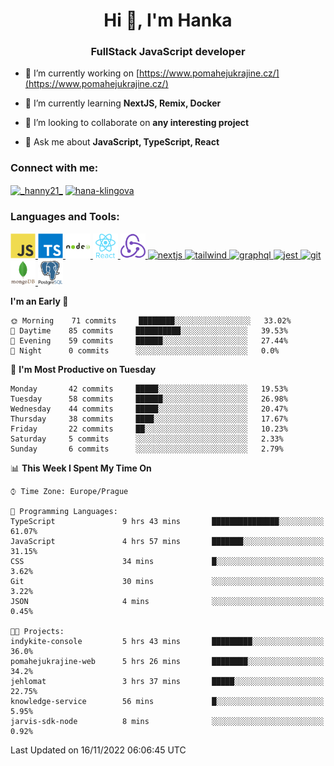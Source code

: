 <h1 align="center">Hi 👋, I'm Hanka</h1>
<h3 align="center">FullStack JavaScript developer</h3>

- 🔭 I’m currently working on [https://www.pomahejukrajine.cz/](https://www.pomahejukrajine.cz/)

- 🌱 I’m currently learning **NextJS, Remix, Docker**

- 👯 I’m looking to collaborate on **any interesting project**

- 💬 Ask me about **JavaScript, TypeScript, React**

<h3 align="left">Connect with me:</h3>
<p align="left">
<a href="https://twitter.com/_hanny21_" target="blank"><img align="center" src="https://raw.githubusercontent.com/rahuldkjain/github-profile-readme-generator/master/src/images/icons/Social/twitter.svg" alt="_hanny21_" height="30" width="40" /></a>
<a href="https://linkedin.com/in/hana-klingova" target="blank"><img align="center" src="https://raw.githubusercontent.com/rahuldkjain/github-profile-readme-generator/master/src/images/icons/Social/linked-in-alt.svg" alt="hana-klingova" height="30" width="40" /></a>
</p>

<h3 align="left">Languages and Tools:</h3>
<p align="left"> 
<a href="https://developer.mozilla.org/en-US/docs/Web/JavaScript" target="_blank" rel="noreferrer"> <img src="https://raw.githubusercontent.com/devicons/devicon/master/icons/javascript/javascript-original.svg" alt="javascript" width="40" height="40"/> </a> 
<a href="https://www.typescriptlang.org/" target="_blank" rel="noreferrer"> <img src="https://raw.githubusercontent.com/devicons/devicon/master/icons/typescript/typescript-original.svg" alt="typescript" width="40" height="40"/> </a> 
<a href="https://nodejsorg" target="_blank" rel="noreferrer"> <img src="https://raw.githubusercontent.com/devicons/devicon/master/icons/nodejs/nodejs-original-wordmark.svg" alt="nodejs" width="40" height="40"/> </a> 
<a href="https://reactjs.org/" target="_blank" rel="noreferrer"> <img src="https://raw.githubusercontent.com/devicons/devicon/master/icons/react/react-original-wordmark.svg" alt="react" width="40" height="40"/> </a> 
<a href="https://redux.js.org" target="_blank" rel="noreferrer"> <img src="https://raw.githubusercontent.com/devicons/devicon/master/icons/redux/redux-original.svg" alt="redux" width="40" height="40"/> </a> 
<a href="https://nextjs.org/" target="_blank" rel="noreferrer"> <img src="https://cdn.worldvectorlogo.com/logos/nextjs-2.svg" alt="nextjs" width="40" height="40"/> </a> 
<a href="https://tailwindcss.com/" target="_blank" rel="noreferrer"> <img src="https://www.vectorlogo.zone/logos/tailwindcss/tailwindcss-icon.svg" alt="tailwind" width="40" height="40"/> </a> 
<a href="https://graphql.org" target="_blank" rel="noreferrer"> <img src="https://www.vectorlogo.zone/logos/graphql/graphql-icon.svg" alt="graphql" width="40" height="40"/> </a> 
<a href="https://jestjs.io" target="_blank" rel="noreferrer"> <img src="https://www.vectorlogo.zone/logos/jestjsio/jestjsio-icon.svg" alt="jest" width="40" height="40"/> </a> 
<a href="https://git-scm.com/" target="_blank" rel="noreferrer"> <img src="https://www.vectorlogo.zone/logos/git-scm/git-scm-icon.svg" alt="git" width="40" height="40"/> </a> 
<a href="https://www.mongodb.com/" target="_blank" rel="noreferrer"> <img src="https://raw.githubusercontent.com/devicons/devicon/master/icons/mongodb/mongodb-original-wordmark.svg" alt="mongodb" width="40" height="40"/> </a>  
<a href="https://www.postgresql.org" target="_blank" rel="noreferrer"> <img src="https://raw.githubusercontent.com/devicons/devicon/master/icons/postgresql/postgresql-original-wordmark.svg" alt="postgresql" width="40" height="40"/> </a> 
</p>

<!--START_SECTION:waka-->
**I'm an Early 🐤** 

```text
🌞 Morning    71 commits     ████████░░░░░░░░░░░░░░░░░   33.02% 
🌆 Daytime    85 commits     ██████████░░░░░░░░░░░░░░░   39.53% 
🌃 Evening    59 commits     ██████░░░░░░░░░░░░░░░░░░░   27.44% 
🌙 Night      0 commits      ░░░░░░░░░░░░░░░░░░░░░░░░░   0.0%

```
📅 **I'm Most Productive on Tuesday** 

```text
Monday       42 commits     █████░░░░░░░░░░░░░░░░░░░░   19.53% 
Tuesday      58 commits     ██████░░░░░░░░░░░░░░░░░░░   26.98% 
Wednesday    44 commits     █████░░░░░░░░░░░░░░░░░░░░   20.47% 
Thursday     38 commits     ████░░░░░░░░░░░░░░░░░░░░░   17.67% 
Friday       22 commits     ██░░░░░░░░░░░░░░░░░░░░░░░   10.23% 
Saturday     5 commits      ░░░░░░░░░░░░░░░░░░░░░░░░░   2.33% 
Sunday       6 commits      ░░░░░░░░░░░░░░░░░░░░░░░░░   2.79%

```


📊 **This Week I Spent My Time On** 

```text
⌚︎ Time Zone: Europe/Prague

💬 Programming Languages: 
TypeScript               9 hrs 43 mins       ███████████████░░░░░░░░░░   61.07% 
JavaScript               4 hrs 57 mins       ███████░░░░░░░░░░░░░░░░░░   31.15% 
CSS                      34 mins             █░░░░░░░░░░░░░░░░░░░░░░░░   3.62% 
Git                      30 mins             ░░░░░░░░░░░░░░░░░░░░░░░░░   3.22% 
JSON                     4 mins              ░░░░░░░░░░░░░░░░░░░░░░░░░   0.45%

🐱‍💻 Projects: 
indykite-console         5 hrs 43 mins       █████████░░░░░░░░░░░░░░░░   36.0% 
pomahejukrajine-web      5 hrs 26 mins       ████████░░░░░░░░░░░░░░░░░   34.2% 
jehlomat                 3 hrs 37 mins       █████░░░░░░░░░░░░░░░░░░░░   22.75% 
knowledge-service        56 mins             █░░░░░░░░░░░░░░░░░░░░░░░░   5.95% 
jarvis-sdk-node          8 mins              ░░░░░░░░░░░░░░░░░░░░░░░░░   0.92%

```


 Last Updated on 16/11/2022 06:06:45 UTC
<!--END_SECTION:waka-->
